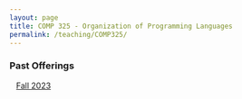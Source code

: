 ```yaml
---
layout: page
title: COMP 325 - Organization of Programming Languages
permalink: /teaching/COMP325/
---
```


### Past Offerings

&nbsp;&nbsp;&nbsp;[Fall 2023](/teaching/COMP325/fa23/)
